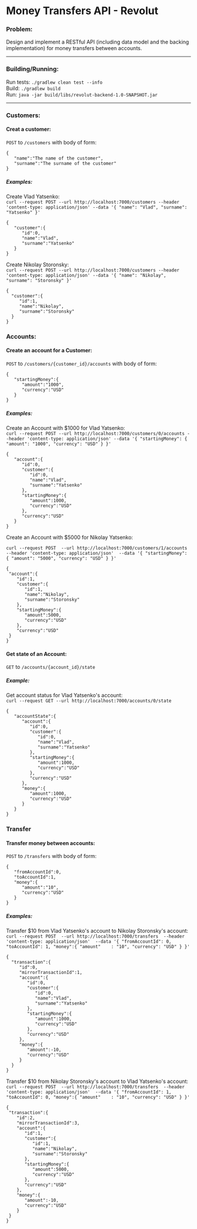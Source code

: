 # Money Transfers API - Revolut

### Problem:
Design and implement a RESTful API (including data model and the backing implementation)
for money transfers between accounts.

---

### Building/Running:

Run tests: `./gradlew clean test --info`  
Build: `./gradlew build`  
Run: `java -jar build/libs/revolut-backend-1.0-SNAPSHOT.jar`

---

### Customers:
#### Creat a customer:  
`POST` to `/customers` with body of form:
```
{  
   "name":"The name of the customer",
   "surname":"The surname of the customer"
}
```


##### Examples:

Create Vlad Yatsenko:  
`curl --request POST
   --url http://localhost:7000/customers
   --header 'content-type: application/json'
   --data '{
 	"name": "Vlad",
 	"surname": "Yatsenko"
 }'`

```
{  
   "customer":{  
      "id":0,
      "name":"Vlad",
      "surname":"Yatsenko"
   }
}
```

Create Nikolay Storonsky:  
`curl --request POST
   --url http://localhost:7000/customers
   --header 'content-type: application/json'
   --data '{
 	"name": "Nikolay",
 	"surname": "Storonsky"
 }'`
 
 ```
{  
   "customer":{  
      "id":1,
      "name":"Nikolay",
      "surname":"Storonsky"
   }
}
 ```




### Accounts:
#### Create an account for a Customer:  
`POST` to `/customers/{customer_id}/accounts` with body of form:
```
{  
   "startingMoney":{  
      "amount":"1000",
      "currency":"USD"
   }
}
```

##### Examples:
Create an Account with $1000 for Vlad Yatsenko:  
`curl --request POST
   --url http://localhost:7000/customers/0/accounts
   --header 'content-type: application/json'
   --data '{
 	"startingMoney": {
 		"amount": "1000",
 		"currency": "USD"
 	}
 }'`

```
{  
   "account":{  
      "id":0,
      "customer":{  
         "id":0,
         "name":"Vlad",
         "surname":"Yatsenko"
      },
      "startingMoney":{  
         "amount":1000,
         "currency":"USD"
      },
      "currency":"USD"
   }
}
```
 
Create an Account with $5000 for Nikolay Yatsenko:
 
 `curl --request POST 
    --url http://localhost:7000/customers/1/accounts 
    --header 'content-type: application/json' 
    --data '{
  	"startingMoney": {
  		"amount": "5000",
  		"currency": "USD"
  	}
  }'`

  ```
{  
   "account":{  
      "id":1,
      "customer":{  
         "id":1,
         "name":"Nikolay",
         "surname":"Storonsky"
      },
      "startingMoney":{  
         "amount":5000,
         "currency":"USD"
      },
      "currency":"USD"
   }
}
  ```
  
#### Get state of an Account:
`GET` to `/accounts/{account_id}/state`

##### Example:

Get account status for Vlad Yatsenko's account:  
`curl --request GET --url http://localhost:7000/accounts/0/state`

```
{  
   "accountState":{  
      "account":{  
         "id":0,
         "customer":{  
            "id":0,
            "name":"Vlad",
            "surname":"Yatsenko"
         },
         "startingMoney":{  
            "amount":1000,
            "currency":"USD"
         },
         "currency":"USD"
      },
      "money":{  
         "amount":1000,
         "currency":"USD"
      }
   }
}
```

  
### Transfer
#### Transfer money between accounts:  
`POST` to `/transfers` with body of form:
```
{  
   "fromAccountId":0,
   "toAccountId":1,
   "money":{  
      "amount":"10",
      "currency":"USD"
   }
}
```
##### Examples:
Transfer $10 from Vlad Yatsenko's account to Nikolay Storonsky's account:    
`curl --request POST 
   --url http://localhost:7000/transfers 
   --header 'content-type: application/json' 
   --data '{
 	"fromAccountId": 0,
 	"toAccountId": 1,
 	"money":{
 		"amount"	: "10",
 		"currency": "USD"
 	}
 }'`

 ```
{  
   "transaction":{  
      "id":0,
      "mirrorTransactionId":1,
      "account":{  
         "id":0,
         "customer":{  
            "id":0,
            "name":"Vlad",
            "surname":"Yatsenko"
         },
         "startingMoney":{  
            "amount":1000,
            "currency":"USD"
         },
         "currency":"USD"
      },
      "money":{  
         "amount":-10,
         "currency":"USD"
      }
   }
}
 ```
 
Transfer $10 from Nikolay Storonsky's account to Vlad Yatsenko's account:   
 `curl --request POST 
    --url http://localhost:7000/transfers 
    --header 'content-type: application/json' 
    --data '{
  	"fromAccountId": 1,
  	"toAccountId": 0,
  	"money":{
  		"amount"	: "10",
  		"currency": "USD"
  	}
  }'`

  ```
{  
   "transaction":{  
      "id":2,
      "mirrorTransactionId":3,
      "account":{  
         "id":1,
         "customer":{  
            "id":1,
            "name":"Nikolay",
            "surname":"Storonsky"
         },
         "startingMoney":{  
            "amount":5000,
            "currency":"USD"
         },
         "currency":"USD"
      },
      "money":{  
         "amount":-10,
         "currency":"USD"
      }
   }
}
  ```